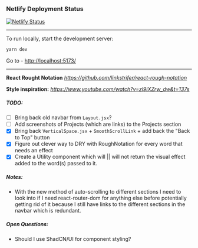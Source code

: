 ### Netlify Deployment Status

[![Netlify Status](https://api.netlify.com/api/v1/badges/95e633fe-d876-4fb2-8f3e-669c13a7a870/deploy-status)](https://app.netlify.com/sites/portfolio-test-xyz/deploys)

---

To run locally, start the development server:

```bash
yarn dev
```

Go to - [http://localhost:5173/](http://localhost:5173/)

---

**React Rought Notation**
*https://github.com/linkstrifer/react-rough-notation*

**Style inspiration:**
*https://www.youtube.com/watch?v=zl9iXZrw_dw&t=137s*

##### TODO:

- [ ] Bring back old navbar from `Layout.jsx`?
- [ ] Add screenshots of Projects (which are links) to the Projects section
- [x] Bring back `VerticalSpace.jsx` + `SmoothScrollLink` + add back the "Back to Top" button
- [x] Figure out clever way to DRY with RoughNotation for every word that needs an effect
- [x] Create a Utility component which will || will not return the visual effect added to the word(s) passed to it.

##### Notes:

- With the new method of auto-scrolling to different sections I need to look into if I need react-router-dom for anything else before potentially getting rid of it because I still have links to the different sections in the navbar which is redundant.

##### Open Questions:

- Should I use ShadCN/UI for component styling?

